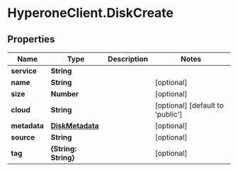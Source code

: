 # HyperoneClient.DiskCreate

## Properties

Name | Type | Description | Notes
------------ | ------------- | ------------- | -------------
**service** | **String** |  | 
**name** | **String** |  | [optional] 
**size** | **Number** |  | [optional] 
**cloud** | **String** |  | [optional] [default to &#39;public&#39;]
**metadata** | [**DiskMetadata**](DiskMetadata.md) |  | [optional] 
**source** | **String** |  | [optional] 
**tag** | **{String: String}** |  | [optional] 


